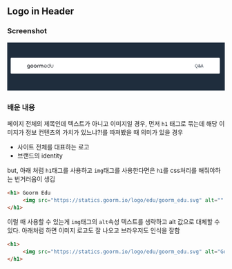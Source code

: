 ## Logo in Header

### Screenshot
<img src="./Logo-in-Header.PNG" alt="헤더">

### 배운 내용
페이지 전체의 제목인데 텍스트가 아니고 이미지일 경우,
먼저 `h1` 태그로 묶는데 해당 이미지가 정보 컨텐츠의 가치가 있느냐?!를 따져봤을 때 의미가 있을 경우
- 사이트 전체를 대표하는 로고
- 브랜드의 identity

but, 아래 처럼 `h1`태그를 사용하고 `img`태그를 사용한다면은
`h1`를 css처리를 해줘야하는 번거러움이 생김
```HTML
<h1> Goorm Edu
     <img src="https://statics.goorm.io/logo/edu/goorm_edu.svg" alt="" />
</h1>
```

이럴 때 사용할 수 있는게 `img`태그의 `alt`속성
텍스트를 생략하고 alt 값으로 대체할 수 있다.
아래처럼 하면 이미지 로고도 잘 나오고 브라우저도 인식을 잘함
```HTML
<h1>
     <img src="https://statics.goorm.io/logo/edu/goorm_edu.svg" alt="Goorm Edu" />
</h1>
```
